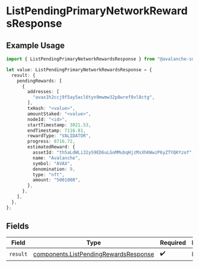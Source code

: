# ListPendingPrimaryNetworkRewardsResponse

## Example Usage

```typescript
import { ListPendingPrimaryNetworkRewardsResponse } from "@avalanche-sdk/sdk/models/operations";

let value: ListPendingPrimaryNetworkRewardsResponse = {
  result: {
    pendingRewards: [
      {
        addresses: [
          "avax1h2ccj9f5ay5acl6tyn9mwmw32p8wref8vl8ctg",
        ],
        txHash: "<value>",
        amountStaked: "<value>",
        nodeId: "<id>",
        startTimestamp: 3021.53,
        endTimestamp: 7116.81,
        rewardType: "VALIDATOR",
        progress: 8716.72,
        estimatedReward: {
          assetId: "th5aLdWLi32yS9ED6uLGoMMubqHjzMsXhKWwzP6yZTYQKYzof",
          name: "Avalanche",
          symbol: "AVAX",
          denomination: 9,
          type: "nft",
          amount: "5001000",
        },
      },
    ],
  },
};
```

## Fields

| Field                                                                                          | Type                                                                                           | Required                                                                                       | Description                                                                                    |
| ---------------------------------------------------------------------------------------------- | ---------------------------------------------------------------------------------------------- | ---------------------------------------------------------------------------------------------- | ---------------------------------------------------------------------------------------------- |
| `result`                                                                                       | [components.ListPendingRewardsResponse](../../models/components/listpendingrewardsresponse.md) | :heavy_check_mark:                                                                             | N/A                                                                                            |